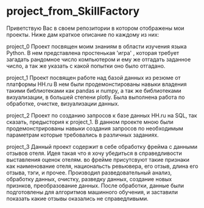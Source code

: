# project_from_SkillFactory

Приветствую Вас в своем репозитории в котором отображены мои проекты.
Ниже дам краткое описание по каждому из них:

project_0
Проект посвящен моим знаниям в области изучения языка Python.
В нем представлена простенькая 'игра' , которая требует загадать рандомное число компьютером и ему же отгадать заданное число, а так же указать с какой попытки оно было отгадано.

project_1
Проект посвящен работе над базой данных из резюме от платформы HH.ru
В нем были продемонстированы навыки владения такими библиотеками как pandas и numpy, а так же библиотеками визуализации, в большей степени plotly.
Была выполнена работа по обработке, очистке, визуализации данных.

project_2
Проект по созданию запросов к базе данных HH.ru на SQL, так сказать, предыстория к project_1.
В данном проекте мною были продемонстрированы навыки создания запросов по необходимым параметрам которые требовались в различных заданиях.

project_3
Данный проект содержит в себе обработку фрейма с данными отзывов отеля.
Идея такая что я хочу убедиться в справедливости выставления оценок отелям.
во фрейме присутсвуют такие признаки как наименование отеля, национальсть ревьювера, его отзыв, длина его отзыва, тэги, и прочее.
Производил разведовательный анализ, обработку данных, очистку, разведку данных, создание новых признков, преобразование данных.
После обработки, данные были подготовлены для алгоритмов машинного обучения, и заставили показать какие отзывы оказались не справедливыми.